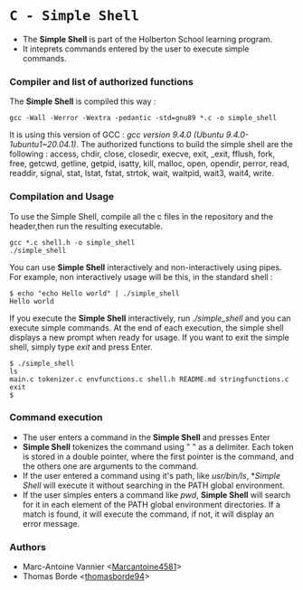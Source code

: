 # `C - Simple Shell`

* The **Simple Shell** is part of the Holberton School learning program.
* It inteprets commands entered by the user to execute simple commands.

### Compiler and list of authorized functions
The **Simple Shell** is compiled this way :
```
gcc -Wall -Werror -Wextra -pedantic -std=gnu89 *.c -o simple_shell
```
It is using this version of GCC : *gcc version 9.4.0 (Ubuntu 9.4.0-1ubuntu1~20.04.1)*.
The authorized functions to build the simple shell are the following : access, chdir, close, closedir, execve, exit, _exit,
fflush, fork, free, getcwd, getline, getpid, isatty, kill, malloc, open, opendir, perror, read, readdir, signal, stat,
lstat, fstat, strtok, wait, waitpid, wait3, wait4, write.

### Compilation and Usage
To use the Simple Shell, compile all the c files in the repository and the header,then run the resulting executable.
```
gcc *.c shell.h -o simple_shell
./simple_shell
```

You can use **Simple Shell** interactively and non-interactively using pipes.
For example, non interactively usage will be this, in the standard shell :
```
$ echo "echo Hello world" | ./simple_shell
Hello world
```
If you execute the **Simple Shell** interactively, run *./simple_shell* and you can execute simple commands.
At the end of each execution, the simple shell displays a new prompt when ready for usage.
If you want to exit the simple shell, simply type *exit* and press Enter.
```
$ ./simple_shell
ls
main.c tokenizer.c envfunctions.c shell.h README.md stringfunctions.c
exit
$
```

### Command execution
* The user enters a command in the **Simple Shell** and presses Enter
* **Simple Shell** tokenizes the command using " " as a delimiter. Each token is stored in a double pointer, where the first pointer is the command,
and the others one are arguments to the command.
* If the user entered a command using it's path, like *usr/bin/ls*, **Simple Shell* will execute it without searching in the PATH global environment.
* If the user simples enters a command like *pwd*, **Simple Shell** will search for it in each element of the PATH global environment directories.
If a match is found, it will execute the command, if not, it will display an error message.


### Authors
* Marc-Antoine Vannier <[Marcantoine4581](https://github.com/Marcantoine4581)>
* Thomas Borde <[thomasborde94](https://github.com/thomasborde94)>